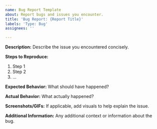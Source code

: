 ```yaml
---
name: Bug Report Template
about: Report bugs and issues you encounter.
title: 'Bug Report: {Report Title}'
labels: 'Type: Bug'
assignees: ''

---
```


**Description:**
Describe the issue you encountered concisely.

**Steps to Reproduce:**
1. Step 1
2. Step 2
3. ...

**Expected Behavior:**
What should have happened?

**Actual Behavior:**
What actually happened?

**Screenshots/GIFs:**
If applicable, add visuals to help explain the issue.

**Additional Information:**
Any additional context or information about the bug.
